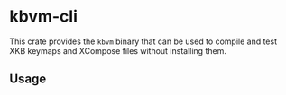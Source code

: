 # kbvm-cli

This crate provides the `kbvm` binary that can be used to compile and test XKB keymaps
and XCompose files without installing them.

## Usage

